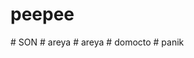 
# peepee
#   S O N  
 #   a r e y a  
 #   a r e y a  
 #   d o m o c t o  
 #   p a n i k  
 